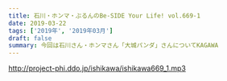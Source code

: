 ```yaml
---
title: 石川・ホンマ・ぶるんのBe-SIDE Your Life! vol.669-1
date: 2019-03-22
tags: ['2019年', '2019年03月']
draft: false
summary: 今回は石川さん・ホンマさん「大城パンダ」さんについてKAGAWA
---
```


http://project-phi.ddo.jp/ishikawa/ishikawa669_1.mp3
